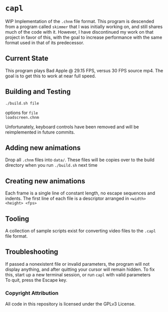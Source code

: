 # `capl`

WIP Implementation of the `.chnm` file format. This program is descended from a program called `skimmer` that I was initially working on, and still shares much of the code with it. However, I have discontinued my work on that project in favor of this, with the goal to increase performance with the same format used in that of its predecessor.

## Current State

This program plays Bad Apple @ 29.15 FPS, versus 30 FPS source mp4. The goal is to get this to work at near full speed.

## Building and Testing

`./build.sh file`

options for `file`  
`loadscreen.chnm`

Unfortunately, keyboard controls have been removed and will be reimplemented in future commits.

## Adding new animations

Drop all `.chnm` files into `data/`. These files will be copies over to the build directory when you run `./build.sh` next time

## Creating new animations

Each frame is a single line of constant length, no escape sequences and indents. The first line of each file is a descriptor arranged in `<width> <height> <fps>`

## Tooling

A collection of sample scripts exist for converting video files to the `.capl` file format.

## Troubleshooting

If passed a nonexistent file or invalid parameters, the program will not display anything, and after quitting your cursor will remain hidden. To fix this, start up a new terminal session, or run `capl` with valid parameters  
To quit, press the Escape key.

### Copyright Attribution

All code in this repository is licensed under the GPLv3 License.
